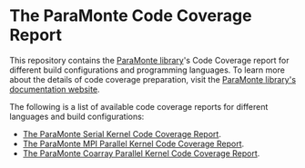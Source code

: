 # The ParaMonte Code Coverage Report  

This repository contains the [ParaMonte library]()'s Code Coverage report for different build configurations and programming languages. 
To learn more about the details of code coverage preparation, visit the [ParaMonte library's documentation website]().  

The following is a list of available code coverage reports for different languages and build configurations:  

+   [The ParaMonte Serial Kernel Code Coverage Report](https://cdslaborg.github.io/paramontecc/kernel/serial/).  
+   [The ParaMonte MPI Parallel Kernel Code Coverage Report](https://cdslaborg.github.io/paramontecc/kernel/mpi/).  
+   [The ParaMonte Coarray Parallel Kernel Code Coverage Report](https://cdslaborg.github.io/paramontecc/kernel/caf/).  

